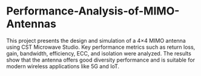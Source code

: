 # Performance-Analysis-of-MIMO-Antennas
This project presents the design and simulation of a 4×4 MIMO antenna using CST Microwave Studio. Key performance metrics such as return loss, gain, bandwidth, efficiency, ECC, and isolation were analyzed. The results show that the antenna offers good diversity performance and is suitable for modern wireless applications like 5G and IoT.
